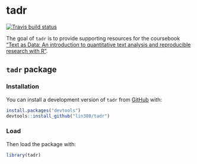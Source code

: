 
<!-- README.md is generated from README.Rmd. Please edit that file -->

# tadr

<!-- badges: start -->

[![Travis build
status](https://travis-ci.com/lin380/tadr.svg?branch=master)](https://travis-ci.com/lin380/tadr)
<!-- badges: end -->

The goal of `tadr` is to provide supporting resources for the coursebook
[“Text as Data: An introduction to quantitative text analysis and
reproducible research with R”](https://lin380.github.io/coursebook/).

## `tadr` package

### Installation

<!-- You can install the released version of tadr from [CRAN](https://CRAN.R-project.org) with: -->

You can install a development version of `tadr` from
[GitHub](https://github.com/) with:

``` r
install.packages("devtools")
devtools::install_github("lin380/tadr")
```

### Load

Then load the package with:

``` r
library(tadr)
```

<!-- 

## `swirl` lessons

### Installation 

The swirl lessons can be downloaded within an R console by running:

```r
install.packages("swirl")
library("swirl")
install_course_github("lin380", "swirl")
```

### Load and run

To load and start a lesson run: 

```r
swirl()
```

and follow the instructions to get started and to select a lesson.

-->
